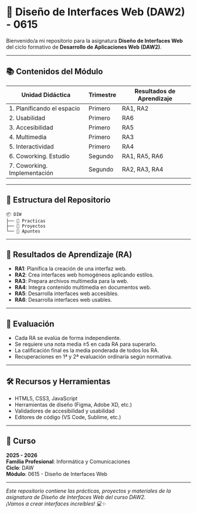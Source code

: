 # 🎨 Diseño de Interfaces Web (DAW2) - 0615

Bienvenido/a mi repositorio para la asignatura **Diseño de Interfaces Web** del ciclo formativo de **Desarrollo de Aplicaciones Web (DAW2)**.

---

## 📚 Contenidos del Módulo

| Unidad Didáctica          | Trimestre | Resultados de Aprendizaje |
|---------------------------|-----------|---------------------------|
| 1. Planificando el espacio | Primero   | RA1, RA2                  |
| 2. Usabilidad             | Primero   | RA6                       |
| 3. Accesibilidad          | Primero   | RA5                       |
| 4. Multimedia             | Primero   | RA3                       |
| 5. Interactividad         | Primero   | RA4                       |
| 6. Coworking. Estudio     | Segundo   | RA1, RA5, RA6             |
| 7. Coworking. Implementación | Segundo | RA2, RA3, RA4             |

---

## 📂 Estructura del Repositorio

```
📦 DIW
├── 📁 Practicas
├── 📁 Proyectos
└── 📁 Apuntes
```

---

## 🧭 Resultados de Aprendizaje (RA)

- **RA1**: Planifica la creación de una interfaz web.
- **RA2**: Crea interfaces web homogéneos aplicando estilos.
- **RA3**: Prepara archivos multimedia para la web.
- **RA4**: Integra contenido multimedia en documentos web.
- **RA5**: Desarrolla interfaces web accesibles.
- **RA6**: Desarrolla interfaces web usables.

---

## 📌 Evaluación

- Cada RA se evalúa de forma independiente.
- Se requiere una nota media ≥5 en cada RA para superarlo.
- La calificación final es la media ponderada de todos los RA.
- Recuperaciones en 1ª y 2ª evaluación ordinaria según normativa.

---

## 🛠️ Recursos y Herramientas

- HTML5, CSS3, JavaScript
- Herramientas de diseño (Figma, Adobe XD, etc.)
- Validadores de accesibilidad y usabilidad
- Editores de código (VS Code, Sublime, etc.)

---

## 📅 Curso

**2025 - 2026**  
**Familia Profesional**: Informática y Comunicaciones  
**Ciclo**: DAW  
**Módulo**: 0615 - Diseño de Interfaces Web

---

*Este repositorio contiene las prácticas, proyectos y materiales de la asignatura de Diseño de Interfaces Web del curso DAW2.*  
*¡Vamos a crear interfaces increíbles! 💻✨*
